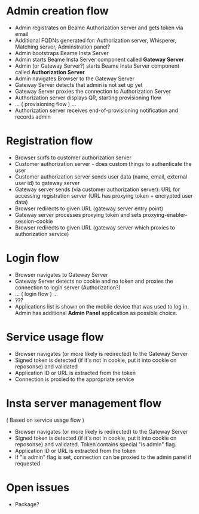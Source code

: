 # Admin creation flow

* Admin registrates on Beame Authorization server and gets token via email
* Additional FQDNs generated for: Authorization server, Whisperer, Matching server, Adminstration panel?
* Admin bootstraps Beame Insta Server
* Admin starts Beame Insta Server component called **Gateway Server**
* Admin (or Gateway Server?) starts Beame Insta Server component called **Authorization Server**
* Admin navigates Browser to the Gateway Server
* Gateway Server detects that admin is not set up yet
* Gateway Server proxies the connection to Authorization Server
* Authorization server displays QR, starting provisioning flow
* ... ( provisioning flow ) ...
* Authorization server receives end-of-provisioning notification and records admin

# Registration flow
* Browser surfs to customer authorization server
* Customer authorization server - does custom things to authenticate the user
* Customer authorization server sends user data (name, email, external user id) to gateway server
* Gateway server sends (via customer authorization server): URL for accessing registration server (URL has proxying token + encrypted user data)
* Browser redirects to given URL (gateway server entry point)
* Gateway server processes proxying token and sets proxying-enabler-session-cookie
* Browser redirects to given URL (gateway server which proxies to authorization service)


# Login flow

* Browser navigates to Gateway Server
* Gateway Server detects no cookie and no token and proxies the connection to login server (Authorization?)
* ... ( login flow ) ...
* ???
* Applications list is shown on the mobile device that was used to log in. Admin has additional **Admin Panel** application as possible choice.

# Service usage flow

* Browser navigates (or more likely is redirected) to the Gateway Server
* Signed token is detected (if it's not in cookie, put it into cookie on reposonse) and validated
* Application ID or URL is extracted from the token
* Connection is proxied to the appropriate service

# Insta server management flow

( Based on service usage flow )

* Browser navigates (or more likely is redirected) to the Gateway Server
* Signed token is detected (if it's not in cookie, put it into cookie on reposonse) and validated. Token contains special "is admin" flag.
* Application ID or URL is extracted from the token
* If "is admin" flag is set, connection can be proxied to the admin panel if requested


# Open issues

* Package?
